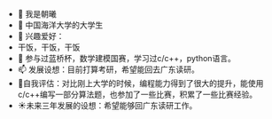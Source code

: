 - 👋 我是朝曦
- 🏫 中国海洋大学的大学生
- 🌱 兴趣爱好：
- 干饭，干饭，干饭
- 💞️ 参与过蓝桥杯，数学建模国赛，学习过c/c++，python语言。
- 📫 发展设想：目前打算考研，希望能回去广东读研。
- 📜自我评估：对比刚上大学的时候，编程能力得到了很大的提升，能使用c/c++编写一部分算法题，也参加了一些比赛，积累了一些比赛经验。
- ☀未来三年发展的设想：希望能够回广东读研工作。

<!---
zhaoxic123/zhaoxic123 is a ✨ special ✨ repository because its `README.md` (this file) appears on your GitHub profile.
You can click the Preview link to take a look at your changes.
--->
